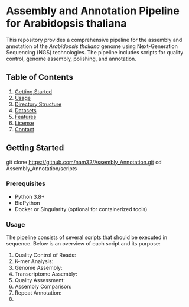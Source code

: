 # Assembly and Annotation Pipeline for Arabidopsis thaliana

This repository provides a comprehensive pipeline for the assembly and annotation of the *Arabidopsis thaliana* genome using Next-Generation Sequencing (NGS) technologies. The pipeline includes scripts for quality control, genome assembly, polishing, and annotation.

## Table of Contents
1. [Getting Started](#getting-started)
2. [Usage](#usage)
3. [Directory Structure](#directory-structure)
4. [Datasets](#datasets)
5. [Features](#features)
6. [License](#license)
7. [Contact](#contact)

## Getting Started
git clone https://github.com/nam32/Assembly_Annotation.git
cd Assembly_Annotation/scripts

### Prerequisites
- Python 3.8+
- BioPython
- Docker or Singularity (optional for containerized tools)

### Usage
The pipeline consists of several scripts that should be executed in sequence. Below is an overview of each script and its purpose:
1. Quality Control of Reads:
2. K-mer Analysis:
3. Genome Assembly:
4. Transcriptome Assembly:
5. Quality Assessment:
6. Assembly Comparison:
7. Repeat Annotation:
8. 
